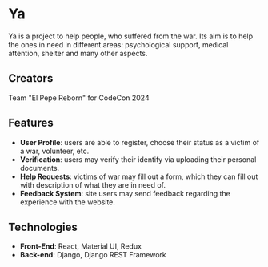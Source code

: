 # Ya

Ya is a project to help people, who suffered from the war. Its aim is to help the ones in need in different areas: 
psychological support, medical attention, shelter and many other aspects.

## Creators

Team "El Pepe Reborn" for CodeCon 2024

## Features

- **User Profile**: users are able to register, choose their status as a victim of a war, volunteer, etc.
- **Verification**: users may verify their identify via uploading their personal documents.
- **Help Requests**: victims of war may fill out a form, which they can fill out with description of what they are in need of.
- **Feedback System**: site users may send feedback regarding the experience with the website.

## Technologies

- **Front-End**: React, Material UI, Redux
- **Back-end**: Django, Django REST Framework



